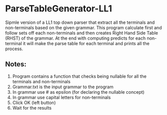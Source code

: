# ParseTableGenerator-LL1
Sipmle version of a LL1 top down parser that extract all the terminals and non-terminals based on the given grammar. This program calculate first and follow sets off each non-terminals and then creates Right Hand Side Table (RHST) of the grammar. At the end with computing predicts for each non-terminal it will make the parse table for each terminal and prints all the process.

## Notes:
1. Program contains a function that checks being nullable for all the terminals and non-terminals
1. Grammar.txt is the input grammar to the program
1. In grammar use # as epsilon (for declaring the nullable concept)
1. In grammar use capital letters for non-terminals
1. Click OK (left button)
1. Wait for the results 
<br></br>
